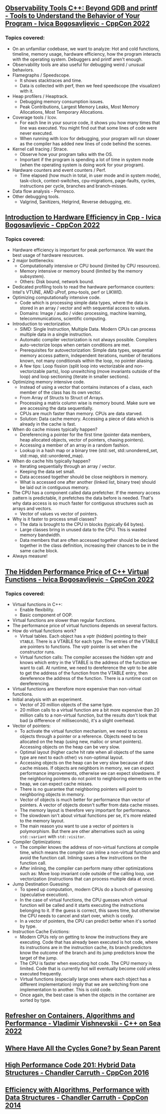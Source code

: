 ## [Observability Tools C++: Beyond GDB and printf - Tools to Understand the Behavior of Your Program - Ivica Bogosavljevic - CppCon 2022](https://www.youtube.com/watch?v=C9vmS5xV23A&list=LL6MKUgGZ9Q8c2Ff7GnoRoqA)
### Topics covered:
* On an unfamiliar codebase, we want to analyze: Hot and cold functions, timeline, memory usage, hardware efficiency, how the program interacts with the operating system. Debuggers and printf aren't enough.
* Observability tools are also useful for debugging weird / unusual behaviors.
* Flamegraphs / Speedscope.
  * It shows stacktraces and time.
  * Data is collected with perf, then we feed speedscope (the visualizer) with it.
* Heap profilers / Heaptrack.
  * Debugging memory consumption issues.
  * Peak Contributions, Largest Memory Leaks, Most Memory Allocations, Most Temporary Allocations.
* Coverage tools / Icov.
  * For each line in your source code, it shows you how many times that line was executed. You might find out that some lines of code were never executed.
  * When running with Icov for debugging, your program will run slower as the compiler has added new lines of code behind the scenes.
* Kernel call tracing / Strace.
  * Observe how your program talks with the OS.
  * Important if the program is spending a lot of time in system mode (when the operating system is doing work for your program).
* Hardware counters and event counters / Perf.
  * Time elapsed (how much in total, in user mode and in system mode), task-clock, context-switches, cpu-migrations, page-faults, cycles, instructions per cycle, branches and  branch-misses.
* Data flow analysis - Pernosco.
* Other debugging tools.
  * Valgrind, Sanitizers, Helgrind, Reverse debugging, etc.

## [Introduction to Hardware Efficiency in Cpp - Ivica Bogosavljevic - CppCon 2022](https://www.youtube.com/watch?v=Fs_T070H9C8&list=LL6MKUgGZ9Q8c2Ff7GnoRoqA)
### Topics covered:
* Hardware efficiency is important for peak performance. We want the best usage of hardware resources.
* 2 major bottlenecks: 
  * Computationally intensive or CPU bound (limited by CPU resources).
  * Memory intensive or memory bound (limited by the memory subsystem).
  * Others: Disk bound, network bound.
* Dedicated profiling tools to read the hardware performance counters: Intel's VTUNE, AMD uProf, pmu-tools, perf or LIKWID.
* Optimizing computationally intensive code.
  * Code which is processing simple data types, where the data is stored in an array / vector and with sequential access to values.
  * Domains: Image / audio / video processing, machine learning, telecommunications, scientific computing.
* Introduction to vectorization.
  * SIMD: Single Instruction, Multiple Data. Modern CPUs can process multiple data in a single instruction.
  * Automatic compiler vectorization is not always possible. Compilers auto-vectorize loops when certain conditions are met.
  * Prerequisites for autovectorization: Simple data types, sequential memory access pattern, independent iterations, number of iterations known, not many conditionals within the loop, no pointer aliasing.
  * A few tips: Loop fission (split loop into vectorizable and non-vectorizable parts), loop unswitching (move invariants outside of the loop) and loop sectioning (iterate in smaller sections).
* Optimizing memory intensive code.
  * Instead of using a vector that contains instances of a class, each member of the class has its own vector.
  * From Array of Structs to Struct of Arrays.
  * Processing a matrix column wise is memory bound. Make sure we are accessing the data sequentially.
  * CPUs are much faster than memory. CPUs are data starved.
  * Solution: Data cache memory. Accessing a piece of data which is already in the cache is fast.
* When do cache misses typically happen?
  * Dereferencing a pointer for the first time (pointer data members, heap allocated objects, vector of pointers, chasing pointers).
  * Accessing a member of an array in a random fashion.
  * Lookup in a hash map or a binary tree (std::set, std::unondered_set, std::map, std::unordered_map).
* When do cache hits typically happen?
  * Iterating sequentially through an array / vector.
  * Keeping the data set small.
  * Data accessed together should be close neighbors in memory.
  * What is accessed one after another (linked list, binary tree) should be laid out in contiguous memory.  
* The CPU has a component called data prefetcher. If the memory access pattern is predictable, it prefetches the data before is needed. That's why data access is so much faster for contiguous structures such as arrays and vectors.
  * Vector of values vs vector of pointers.
* Why is it faster to process small classes?
  * The data is brought to the CPU in blocks (typically 64 bytes).
  * Large classes bring in unused data to the CPU. This is wasted memory bandwidth.
  * Data members that are often accessed together should be declared together in the class definition, increasing their chances to be in the same cache block.  
* Always measure!

## [The Hidden Performance Price of C++ Virtual Functions - Ivica Bogosavljevic - CppCon 2022](https://www.youtube.com/watch?v=kRdbqjw2WIs&list=LL6MKUgGZ9Q8c2Ff7GnoRoqA)
### Topics covered:
* Virtual functions in C++:
  * Enable flexibility.
  * Basic component of OOP.
* Virtual functions are slower than regular functions.
* The performance price of virtual functions depends on several factors.
* How do virtual functions work?
  * Virtual tables. Each object has a vptr (hidden) pointing to their `VTABLE`. There is a VTABLE for each type. The entries of the VTABLE are pointers to functions. The vptr pointer is set when the constructor runs.
  * Virtual function calls: The compiler accesses the hidden vptr and knows which entry in the VTABLE is the address of the function we want to call. At runtime, we need to dereference the vptr to be able to get the address of the function from the VTABLE entry, then dereference the address of the function. There is a runtime cost on dereferencing.
* Virtual functions are therefore more expensive than non-virtual functions. 
* Initial analysis with an experiment. 
  * Vector of 20 million objects of the same type. 
  * 20 million calls to a virtual function are a bit more expensive than 20 million calls to a non-virtual function, but the results don't look that bad (a difference of milliseconds), it's a slight overhead.
* Vector of pointers:
  * To activate the virtual function mechanism, we need to access objects through a pointer or a reference. Objects need to be allocated on the heap (using new, malloc or smart pointers). Accessing objects on the heap can be very slow.
  * Optimal layout (higher cache hit rate when all objects of the same type are next to each other) vs non-optimal layout.
  * Accessing objects on the heap can be very slow because of data cache misses. If objects are neighbors in memory, we can expect performance improvements, otherwise we can expect slowdowns. If the neighboring pointers do not point to neighboring elements on the heap, we can expect cache misses.
  * There is no guarantee that neighboring pointers will point to neighboring objects in memory.
  * Vector of objects is much better for performance than vector of pointers. A vector of objects doesn't suffer from data cache misses.
  * The memory layout is therefore very important for performance.
  * The slowdown isn't about virtual functions per se, it's more related to the memory layout. 
  * The main reason you want to use a vector of pointers is polymorphism. But there are other alternatives such as using `std::variant` with `std::visitor`.
* Compiler Optimizations:
  * The compiler knows the address of non-virtual functions at compile time, which means the compiler can inline a non-virtual function and avoid the function call. Inlining saves a few instructions on the function call.
  * After inlining, the compiler can perform many other optimizations such as: Move loop invariant code outside of the calling loop, use vectorization (instructions that can process multiple data at once).
* Jump Destination Guessing:
  * To speed up computation, modern CPUs do a bunch of guessing (speculative execution).
  * In the case of virtual functions, the CPU guesses which virtual function will be called and it starts executing the instructions belonging to it. If the guess is correct, this saves time, but otherwise the CPU needs to cancel and start over, which is costly.
  * In a vector of pointers, the CPU can predict better when it's sorted by type.
* Instruction Cache Evictions:
  * Modern CPUs rely on getting to know the instructions they are executing. Code that has already been executed is hot code, where its instructions are in the instruction cache, its branch predictors know the outcome of the branch and its jump predictors know the target of the jump.
  * The CPU is faster when executing hot code. The CPU memory is limited. Code that is currently hot will eventually become cold unless executed frequently.
  * Virtual functions (especially large ones where each object has a different implementation) imply that we are switching from one implementation to another. This is cold code.
  * Once again, the best case is when the objects in the container are sorted by type.

## [Refresher on Containers, Algorithms and Performance - Vladimir Vishnevskii - C++ on Sea 2022](https://www.youtube.com/watch?v=zxKGKwwbkU0&list=LL6MKUgGZ9Q8c2Ff7GnoRoqA)

## [Where Have All the Cycles Gone? by Sean Parent](https://www.youtube.com/watch?v=B-aDBB34o6Y&list=LL6MKUgGZ9Q8c2Ff7GnoRoqA)

## [High Performance Code 201: Hybrid Data Structures - Chandler Carruth - CppCon 2016](https://www.youtube.com/watch?v=vElZc6zSIXM&list=LL6MKUgGZ9Q8c2Ff7GnoRoqA) 

## [Efficiency with Algorithms, Performance with Data Structures - Chandler Carruth - CppCon 2014](https://www.youtube.com/watch?v=fHNmRkzxHWs&list=LL6MKUgGZ9Q8c2Ff7GnoRoqA)


